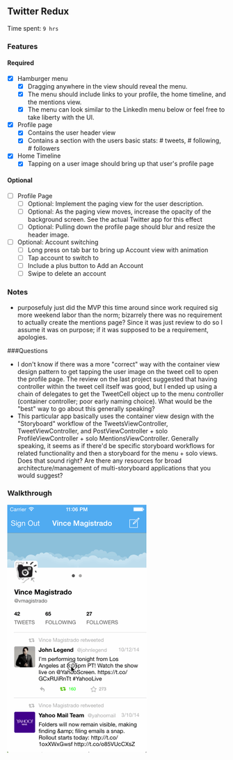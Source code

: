 ## Twitter Redux

Time spent: `9 hrs`

### Features

#### Required

- [x] Hamburger menu
   - [x] Dragging anywhere in the view should reveal the menu.
   - [x] The menu should include links to your profile, the home timeline, and the mentions view.
   - [x] The menu can look similar to the LinkedIn menu below or feel free to take liberty with the UI.
- [x] Profile page
   - [x] Contains the user header view
   - [x] Contains a section with the users basic stats: # tweets, # following, # followers
- [x] Home Timeline
   - [x] Tapping on a user image should bring up that user's profile page

#### Optional

- [ ] Profile Page
   - [ ] Optional: Implement the paging view for the user description.
   - [ ] Optional: As the paging view moves, increase the opacity of the background screen. See the actual Twitter app for this effect
   - [ ] Optional: Pulling down the profile page should blur and resize the header image.
- [ ] Optional: Account switching
   - [ ] Long press on tab bar to bring up Account view with animation
   - [ ] Tap account to switch to
   - [ ] Include a plus button to Add an Account
   - [ ] Swipe to delete an account

### Notes

- purposefuly just did the MVP this time around since work required sig more weekend labor than the norm; bizarrely there was no requirement to actually create the mentions page? Since it was just review to do so I assume it was on purpose; if it was supposed to be a requirement, apologies.

###Questions 

- I don't know if there was a more "correct" way with the container view design pattern to get tapping the user image on the tweet cell to open the profile page. The review on the last project suggested that having controller within the tweet cell itself was good, but I ended up using a chain of delegates to get the TweetCell object up to the menu controller (container controller; poor early naming choice). What would be the "best" way to go about this generally speaking?
- This particular app basically uses the container view design with the "Storyboard" workflow of the TweetsViewController, TweetViewController, and PostViewController + solo ProfileViewController + solo MentionsViewController. Generally speaking, it seems as if there'd be specific storyboard workflows for related functionality and then a storyboard for the menu + solo views. Does that sound right? Are there any resources for broad architecture/management of multi-storyboard applications that you would suggest? 

### Walkthrough

![Video Walkthrough](https://raw.githubusercontent.com/mvinceable/twitter/master/demo.gif)
